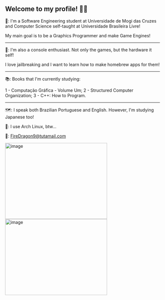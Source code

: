 ## Welcome to my profile! 🐉🔥

🐉: I'm a Software Engineering student at Universidade de Mogi das Cruzes and Computer Science self-taught at Universidade Brasileira Livre!

  My main goal is to be a Graphics Programmer and make Game Engines!

--------------------------------------------------------------------------------------------------------------------------------------

👾: I'm also a console enthusiast. Not only the games, but the hardware it self!

  I love jailbreaking and I want to learn how to make homebrew apps for them!

--------------------------------------------------------------------------------------------------------------------------------------

📚: Books that I'm currently studying:

  1 - Computação Gráfica - Volume Um;
  2 - Structured Computer Organization;
  3 - C++: How to Program.

--------------------------------------------------------------------------------------------------------------------------------------

🗺️: I speak both Brazilian Portuguese and English. However, I'm studying Japanese too!

🐧: I use Arch Linux, btw... 

📧: FireDragon9@tutamail.com

<img width="332" height="248" alt="image" src="https://github.com/user-attachments/assets/eff0ec8c-09d3-4b93-bc48-28995c0ba154" /> <img width="332" height="248" alt="image" src="https://github.com/user-attachments/assets/669a92c0-fbe5-48bf-947b-a95e93cf1cf3" />



<!--
**FireDragon9/FireDragon9** is a ✨ _special_ ✨ repository because its `README.md` (this file) appears on your GitHub profile.

Here are some ideas to get you started:

- 🔭 I’m currently working on ...
- 🌱 I’m currently learning ...
- 👯 I’m looking to collaborate on ...
- 🤔 I’m looking for help with ...
- 💬 Ask me about ...
- 📫 How to reach me: ...
- 😄 Pronouns: ...
- ⚡ Fun fact: ...
-->

